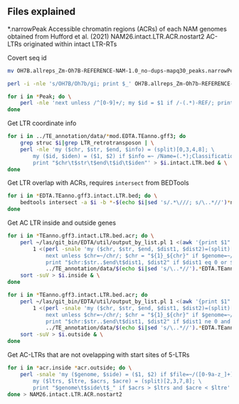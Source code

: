 ## Files explained
*.narrowPeak	Accessible chromatin regions (ACRs) of each NAM genomes obtained from Hufford et al. (2021)
NAM26.intact.LTR.ACR.nostart2	AC-LTRs originated within intact LTR-RTs


Covert seq id

```bash
mv OH7B.allreps_Zm-Oh7B-REFERENCE-NAM-1.0_no-dups-mapq30_peaks.narrowPeak.mod OH7B.allreps_Zm-Oh7b-REFERENCE-NAM-1.0_no-dups-mapq30_peaks.narrowPeak.mod

perl -i -nle 's/OH7B/Oh7b/gi; print $_' OH7B.allreps_Zm-Oh7b-REFERENCE-NAM-1.0_no-dups-mapq30_peaks.narrowPeak.mod

for i in *Peak; do \
	perl -nle 'next unless /^[0-9]+/; my $id = $1 if /-(.*)-REF/; print "${id}_chr$_"' $i > $i.mod & \
done
```

Get LTR coordinate info

```bash
for i in ../TE_annotation/data/*mod.EDTA.TEanno.gff3; do 
	grep struc $i|grep LTR_retrotransposon | \
	perl -nle 'my ($chr, $str, $end, $info) = (split)[0,3,4,8]; \
		my ($id, $iden) = ($1, $2) if $info =~ /Name=(.*);Classification.*ltr_identity=([0-9.]+);/; \
		print "$chr\t$str\t$end\t$id\t$iden"' > $i.intact.LTR.bed & \
done
```


Get LTR overlap with ACRs, requires `intersect` from BEDTools

```bash
for i in *EDTA.TEanno.gff3.intact.LTR.bed; do \
	bedtools intersect -a $i -b *-$(echo $i|sed 's/.*\///; s/\..*//')*narrowPeak.mod -wo > $(echo $i|sed 's/.*\///').acr & \
done
```


Get AC LTR inside and outside genes

```bash
for i in *TEanno.gff3.intact.LTR.bed.acr; do \
	perl ~/las/git_bin/EDTA/util/output_by_list.pl 1 <(awk '{print $1":"$2".."$3"\t"$0}' $i) \
		1 <(perl -snale 'my ($chr, $str, $end, $dist1, $dist2)=(split)[0,1,2,10,16]; \
			next unless $chr=~/chr/; $chr = "${1}_${chr}" if $genome=~/([0-9a-z_]+)\..*/i; \
			print "$chr:$str..$end\t$dist1, $dist2" if $dist1 eq 0 or $dist2 eq 0' -- -genome=$i \
			../TE_annotation/data/$(echo $i|sed 's/\..*//').*EDTA.TEanno.gff3.intact.LTR.bed.genedist) | \
	sort -suV > $i.inside & \
done

for i in *TEanno.gff3.intact.LTR.bed.acr; do 
	perl ~/las/git_bin/EDTA/util/output_by_list.pl 1 <(awk '{print $1":"$2".."$3"\t"$0}' $i) \
		1 <(perl -snale 'my ($chr, $str, $end, $dist1, $dist2)=(split)[0,1,2,10,16]; \
			next unless $chr=~/chr/; $chr = "${1}_${chr}" if $genome=~/([0-9a-z_]+)\..*/i; \
			print "$chr:$str..$end\t$dist1, $dist2" if $dist1 ne 0 and $dist2 ne 0' -- -genome=$i \
			../TE_annotation/data/$(echo $i|sed 's/\..*//').*EDTA.TEanno.gff3.intact.LTR.bed.genedist) | \
	sort -suV > $i.outside & \
done
```

Get AC-LTRs that are not ovelapping with start sites of 5-LTRs

```bash
for i in *acr.inside *acr.outside; do \
	perl -snale 'my ($genome, $side) = ($1, $2) if $file=~/([0-9a-z_]+)\..*\.(inside|outside)$/i; \
		my ($ltrs, $ltre, $acrs, $acre) = (split)[2,3,7,8]; \
		print "$genome\t$side\t$_" if $acrs > $ltrs and $acre < $ltre' -- -file=$i $i; \
done > NAM26.intact.LTR.ACR.nostart2
```


